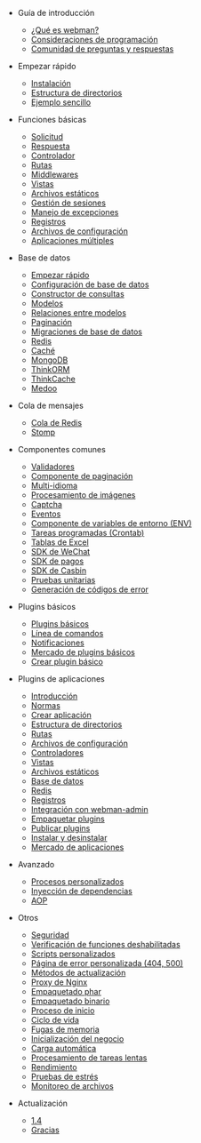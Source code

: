 - Guía de introducción

  - [¿Qué es webman?](README.md)
  - [Consideraciones de programación](attention.md)
  - [Comunidad de preguntas y respuestas](help.md)
  
- Empezar rápido
  
  - [Instalación](install.md)
  - [Estructura de directorios](directory.md)
  - [Ejemplo sencillo](tutorial.md)

- Funciones básicas

  - [Solicitud](request.md)
  - [Respuesta](response.md)
  - [Controlador](controller.md)
  - [Rutas](route.md)
  - [Middlewares](middleware.md)
  - [Vistas](view.md)
  - [Archivos estáticos](static.md)
  - [Gestión de sesiones](session.md)
  - [Manejo de excepciones](exception.md)
  - [Registros](log.md)
  - [Archivos de configuración](config.md)
  - [Aplicaciones múltiples](multiapp.md)

- Base de datos

  - [Empezar rápido](db/tutorial.md)
  - [Configuración de base de datos](db/config.md)
  - [Constructor de consultas](db/queries.md)
  - [Modelos](db/model.md)
  - [Relaciones entre modelos](db/relationships.md)
  - [Paginación](db/paginator.md)
  - [Migraciones de base de datos](db/migration.md)
  - [Redis](db/redis.md)
  - [Caché](db/cache.md)
  - [MongoDB](db/mongo.md)
  - [ThinkORM](db/thinkorm.md)
  - [ThinkCache](db/thinkcache.md)
  - [Medoo](db/medoo.md)
  
- Cola de mensajes
  - [Cola de Redis](queue/redis.md)
  - [Stomp](queue/stomp.md)
 
- Componentes comunes
  - [Validadores](components/validation.md)
  - [Componente de paginación](components/paginator.md)
  - [Multi-idioma](components/translation.md)
  - [Procesamiento de imágenes](components/image.md)
  - [Captcha](components/captcha.md)
  - [Eventos](components/event.md)
  - [Componente de variables de entorno (ENV)](components/env.md)
  - [Tareas programadas (Crontab)](components/crontab.md)
  - [Tablas de Excel](components/excel.md)
  - [SDK de WeChat](components/wechat.md)
  - [SDK de pagos](components/payment.md)
  - [SDK de Casbin](components/casbin.md)
  - [Pruebas unitarias](components/unitest.md)
  - [Generación de códigos de error](components/generate_error_code.md)

- Plugins básicos
  - [Plugins básicos](plugin/base.md)
  - [Línea de comandos](plugin/console.md)
  - [Notificaciones](plugin/push.md)
  - [Mercado de plugins básicos](plugin/market.md)
  - [Crear plugin básico](plugin/create.md)

- Plugins de aplicaciones
  - [Introducción](app/app.md)
  - [Normas](app/standard.md)
  - [Crear aplicación](app/create.md)
  - [Estructura de directorios](app/directory.md)
  - [Rutas](app/route.md)
  - [Archivos de configuración](app/config.md)
  - [Controladores](app/controller.md)
  - [Vistas](app/view.md)
  - [Archivos estáticos](app/static.md)
  - [Base de datos](app/database.md)
  - [Redis](app/redis.md)
  - [Registros](app/log.md)
  - [Integración con webman-admin](app/admin.md)
  - [Empaquetar plugins](app/pack.md)
  - [Publicar plugins](app/publish.md)
  - [Instalar y desinstalar](app/install.md)
  - [Mercado de aplicaciones](app/market.md)

- Avanzado
  - [Procesos personalizados](process.md)
  - [Inyección de dependencias](di.md)
  - [AOP](aop.md)
  
- Otros
  - [Seguridad](others/security.md)
  - [Verificación de funciones deshabilitadas](others/disable-function-check.md)
  - [Scripts personalizados](others/scripts.md)
  - [Página de error personalizada (404, 500)](others/custom-error-page.md)
  - [Métodos de actualización](others/upgrade.md)
  - [Proxy de Nginx](others/nginx-proxy.md)
  - [Empaquetado phar](others/phar.md)
  - [Empaquetado binario](others/bin.md)
  - [Proceso de inicio](others/process.md)
  - [Ciclo de vida](others/lifecycle.md)
  - [Fugas de memoria](others/memory-leak.md)
  - [Inicialización del negocio](others/bootstrap.md)
  - [Carga automática](others/autoload.md)
  - [Procesamiento de tareas lentas](others/task.md)
  - [Rendimiento](others/performance.md)
  - [Pruebas de estrés](others/benchmarks.md)
  - [Monitoreo de archivos](others/monitor.md)

- Actualización
  - [1.4](upgrade/1-4.md)
  - [Gracias](thanks.md)

